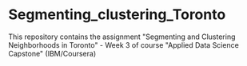 # Segmenting_clustering_Toronto
This repository contains the assignment "Segmenting and Clustering Neighborhoods in Toronto" - Week 3 of course "Applied Data Science Capstone" (IBM/Coursera)
